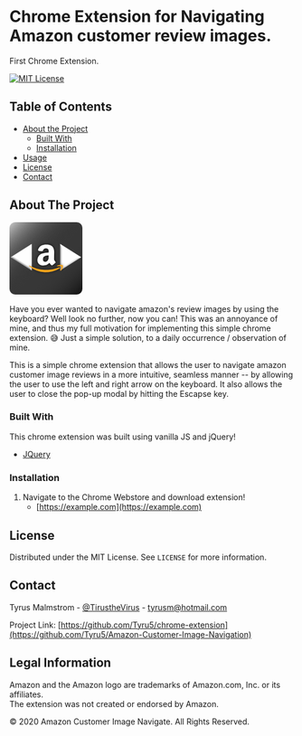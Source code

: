 # Chrome Extension for Navigating Amazon customer review images.
First Chrome Extension.

<!-- PROJECT SHIELDS -->
<!--
*** I'm using markdown "reference style" links for readability.
*** Reference links are enclosed in brackets [ ] instead of parentheses ( ).
*** See the bottom of this document for the declaration of the reference variables
*** for contributors-url, forks-url, etc. This is an optional, concise syntax you may use.
*** https://www.markdownguide.org/basic-syntax/#reference-style-links
-->
[![MIT License][license-shield]][license-url]



<!-- TABLE OF CONTENTS -->
## Table of Contents

* [About the Project](#about-the-project)
  * [Built With](#built-with)
  * [Installation](#installation)
* [Usage](#usage)
* [License](#license)
* [Contact](#contact)

<!-- ABOUT THE PROJECT -->
## About The Project

[![Amazon Customer Image Navigation][product-screenshot]](https://github.com/Tyru5/Amazon-Customer-Image-Navigation)

Have you ever wanted to navigate amazon's review images by using the keyboard? Well look no further,
now you can! This was an annoyance of mine, and thus my full motivation for implementing this simple
chrome extension. 😅 Just a simple solution, to a daily occurrence / observation of mine. 

This is a simple chrome extension that allows the user to navigate amazon customer image reviews in a more
intuitive, seamless manner -- by allowing the user to use the left and right arrow on the keyboard. It also allows the user
to close the pop-up modal by hitting the Escapse key.

### Built With
This chrome extension was built using vanilla JS and jQuery!
* [JQuery](https://jquery.com)


### Installation
1. Navigate to the Chrome Webstore and download extension!
      * [https://example.com](https://example.com)


<!-- LICENSE -->
## License
Distributed under the MIT License. See `LICENSE` for more information.


<!-- CONTACT -->
## Contact
Tyrus Malmstrom - [@TirustheVirus](https://twitter.com/TirustheVirus) - tyrusm@hotmail.com

Project Link: [https://github.com/Tyru5/chrome-extension](https://github.com/Tyru5/Amazon-Customer-Image-Navigation)


## Legal Information

Amazon and the Amazon logo are trademarks of Amazon.com, Inc. or its affiliates.  
The extension was not created or endorsed by Amazon.

© 2020 Amazon Customer Image Navigate. All Rights Reserved.



<!-- MARKDOWN LINKS & IMAGES -->
<!-- https://www.markdownguide.org/basic-syntax/#reference-style-links -->
[license-shield]: https://img.shields.io/github/license/othneildrew/Best-README-Template.svg?style=flat-square
[license-url]: https://github.com/Tyru5/chrome-extension/blob/main/LICENSE
[product-screenshot]: ./assets/Amazon.Integration.Icons/Amazon.Integration.Icons/Gradiant/icon_128x128.png
